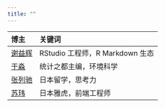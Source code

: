 ```yaml
---
title: ""
---
```


| 博主                                | 关键词                          |
|:------------------------------------|:--------------------------------|
| [谢益辉](https://yihui.org/)        | RStudio 工程师，R Markdown 生态 |
| [于淼](https://yufree.cn/)          | 统计之都主编，环境科学          |
| [张列驰](https://www.liechi.org/)   | 日本留学，思考力                |
| [苏玮](https://swsoyee.vercel.app/) | 日本雅虎，前端工程师            |
